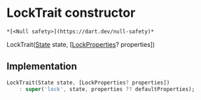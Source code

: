 


# LockTrait constructor




    *[<Null safety>](https://dart.dev/null-safety)*



LockTrait([State](../../yonomi-sdk/State-class.md) state, [[LockProperties](../../yonomi-sdk/LockProperties.md)? properties])





## Implementation

```dart
LockTrait(State state, [LockProperties? properties])
    : super('lock', state, properties ?? defaultProperties);
```








